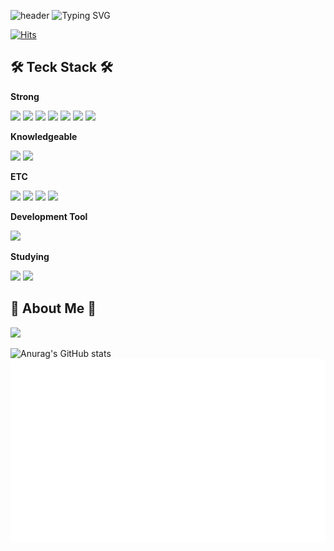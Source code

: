 ![header](https://capsule-render.vercel.app/api?type=Waving&color=timeGradient&height=230&section=header&text=JangTaekJin&fontAlign=75&fontAlignY=40&desc=FrontEnd&descAlign=93&descAlignY=55&animation=twinkling)
![Typing SVG](https://readme-typing-svg.herokuapp.com/?lines=Hello+There!👋;Welcome+To+My+Github&height=45&size=32&color=BLUE)

[![Hits](https://hits.seeyoufarm.com/api/count/incr/badge.svg?url=https%3A%2F%2Fgithub.com%2FTaekJinJang&count_bg=%235F81F9&title_bg=%234678FF&icon=&icon_color=%23E7E7E7&title=hits&edge_flat=false)](https://hits.seeyoufarm.com)

## 🛠 Teck Stack 🛠

**Strong**

<img src="https://img.shields.io/badge/JavaScript-F7DF1E?style=for-the-badge&logo=JavaScript&logoColor=white"/> <img src="https://img.shields.io/badge/HTML-E34F26?style=for-the-badge&logo=HTML5&logoColor=white"/> <img src="https://img.shields.io/badge/CSS-1572B6?style=for-the-badge&logo=CSS3&logoColor=white"/> <img src="https://img.shields.io/badge/React-61DAFB?style=for-the-badge&logo=React&logoColor=white"/> 
<img src="https://img.shields.io/badge/Redux-764ABC?style=for-the-badge&logo=Redux&logoColor=white"/> <img src="https://img.shields.io/badge/StyledComponents-DB7093?style=for-the-badge&logo=styledComponents&logoColor=white"/> <img src="https://img.shields.io/badge/SASS-CC6699?style=for-the-badge&logo=SASS&logoColor=white"/>

**Knowledgeable**

<img src="https://img.shields.io/badge/Node.js-339933?style=for-the-badge&logo=Node.js&logoColor=white"/> <img src="https://img.shields.io/badge/MySQL-4479A1?style=for-the-badge&logo=MySQL&logoColor=white"/>

**ETC**

<img src="https://img.shields.io/badge/GitHub-181717?style=for-the-badge-square&logo=GitHub&logoColor=white"/> <img src="https://img.shields.io/badge/Figma-F24E1E?style=for-the-badge&logo=Figma&logoColor=white"/> <img src="https://img.shields.io/badge/Notion-000000?style=for-the-badge&logo=Notion&logoColor=white"/> <img src="https://img.shields.io/badge/Slack-4A154B?style=for-the-badge&logo=Slack&logoColor=white"/>

**Development Tool**

<img src="https://img.shields.io/badge/Visual Studio Code-007ACC?style=for-the-badge-square&logo=VisualStudioCode&logoColor=white"/>

**Studying**

<img src="https://img.shields.io/badge/TypeScript-3178C6?style=for-the-badge&logo=TypeScript&logoColor=white"/> <img src="https://img.shields.io/badge/Python-3776AB?style=for-the-badge&logo=Python&logoColor=white"/>


## 🎳 About Me 🎳
  <a href="https://velog.io/@taek_jini"><img src="https://img.shields.io/badge/Velog-11B48A?style=for-the-badge&logo=Vimeo&logoColor=white&link=https://velog.io/@kyu0918"/></a>
  
![Anurag's GitHub stats](https://github-readme-stats.vercel.app/api?username=TaekJinJang&show_icons=true&theme=tokyonight)
![](https://raw.githubusercontent.com/KimMinchan95/github-stats-transparent/output/generated/languages.svg)

<!--
**TaekJinJang/TaekJinJang** is a ✨ _special_ ✨ repository because its `README.md` (this file) appears on your GitHub profile.

Here are some ideas to get you started:

- 🔭 I’m currently working on ...
- 🌱 I’m currently learning ...
- 👯 I’m looking to collaborate on ...
- 🤔 I’m looking for help with ...
- 💬 Ask me about ...
- 📫 How to reach me: ...
- 😄 Pronouns: ...
- ⚡ Fun fact: ...
-->
